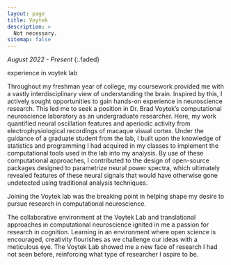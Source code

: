 ```yaml
---
layout: page
title: Voytek
description: >
  Not necessary.
sitemap: false
---
```


<em>August 2022 - Present</em>
{:.faded}

experience in voytek lab

Throughout my freshman year of college, my coursework provided me with a vastly interdisciplinary view of understanding the brain. Inspired by this, I actively sought opportunities to gain hands-on experience in neuroscience research. This led me to seek a position in Dr. Brad Voytek’s computational neuroscience laboratory as an undergraduate researcher. Here, my work quantified neural oscillation features and aperiodic activity from electrophysiological recordings of macaque visual cortex. Under the guidance of a graduate student from the lab, I built upon the knowledge of statistics and programming I had acquired in my classes to implement the computational tools used in the lab into my analysis. By use of these computational approaches, I contributed to the design of open-source packages designed to parametrize neural power spectra, which ultimately revealed features of these neural signals that would have otherwise gone undetected using traditional analysis techniques. 

Joining the Voytek lab was the breaking point in helping shape my desire to pursue research in computational neuroscience. 

The collaborative environment at the Voytek Lab and translational approaches in computational neuroscience ignited in me a passion for research in cognition. Learning in an environment where open science is encouraged, creativity flourishes as we challenge our ideas with a meticulous eye. The Voytek Lab showed me a new face of research I had not seen before, reinforcing what type of researcher I aspire to be.
